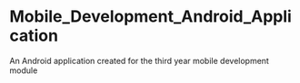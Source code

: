 # Mobile_Development_Android_Application
 An Android application created for the third year mobile development module
